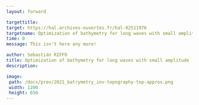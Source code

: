 ```yaml
---
layout: forward

targettitle: 
target: https://hal.archives-ouvertes.fr/hal-02511976
targetname: Optimization of bathymetry for long waves with small amplitude
time: 0
message: This isn't here any more!

author: Sebastián RIFFO
title: Optimization of bathymetry for long waves with small amplitude
description: 

image: 
 path: /docs/prev/2021_batrymetry_inv-topography-top-approx.png
 width: 1200	
 height: 656
---
```

